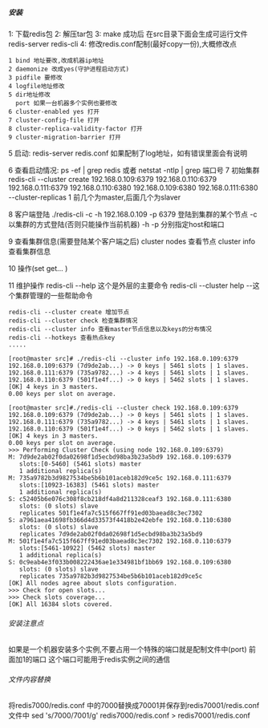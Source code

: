 ##### 安装

1: 下载redis包
2: 解压tar包
3: make 成功后 在src目录下面会生成可运行文件redis-server redis-cli
4: 修改redis.conf配制(最好copy一份),大概修改点
```
1 bind 地址要改,改成机器ip地址
2 daemonize 改成yes(守护进程启动方式)
3 pidfile 要修改
4 logfile地址修改
5 dir地址修改
  port 如果一台机器多个实例也要修改
6 cluster-enabled yes 打开
7 cluster-config-file 打开
8 cluster-replica-validity-factor 打开
9 cluster-migration-barrier 打开
```

5 启动: redis-server redis.conf 
如果配制了log地址，如有错误里面会有说明

6 查看启动情况: ps -ef | grep redis   或者 netstat -ntlp | grep 端口号
7 初始集群
redis-cli --cluster create 192.168.0.109:6379 192.168.0.110:6379 192.168.0.111:6379 192.168.0.110:6380 192.168.0.109:6380  192.168.0.111:6380 --cluster-replicas 1
前几个为master,后面几个为slaver

8 客户端登陆
./redis-cli -c -h 192.168.0.109 -p 6379
登陆到集群的某个节点 -c以集群的方式登陆(否则只能操作当前机器) -h -p 分别指定host和端口

9 查看集群信息(需要登陆某个客户端之后)
cluster nodes 查看节点
cluster info 查看集群信息

10 操作(set get... )

11 维护操作
redis-cli --help  这个是外层的主要命令
redis-cli --cluster help --这个集群管理的一些帮助命令
```
redis-cli --cluster create 增加节点
redis-cli --cluster check 检查集群情况
redis-cli --cluster info 查看master节点信息以及keys的分布情况
redis-cli --hotkeys 查看热点key
.....
```

``` shell
[root@master src]# ./redis-cli --cluster info 192.168.0.109:6379
192.168.0.109:6379 (7d9de2ab...) -> 0 keys | 5461 slots | 1 slaves.
192.168.0.111:6379 (735a9782...) -> 4 keys | 5461 slots | 1 slaves.
192.168.0.110:6379 (501f1e4f...) -> 0 keys | 5462 slots | 1 slaves.
[OK] 4 keys in 3 masters.
0.00 keys per slot on average.
```

``` shell
[root@master src]#./redis-cli --cluster check 192.168.0.109:6379
192.168.0.109:6379 (7d9de2ab...) -> 0 keys | 5461 slots | 1 slaves.
192.168.0.111:6379 (735a9782...) -> 4 keys | 5461 slots | 1 slaves.
192.168.0.110:6379 (501f1e4f...) -> 0 keys | 5462 slots | 1 slaves.
[OK] 4 keys in 3 masters.
0.00 keys per slot on average.
>>> Performing Cluster Check (using node 192.168.0.109:6379)
M: 7d9de2ab02f0da02698f1d5ecbd98ba3b23a5bd9 192.168.0.109:6379
   slots:[0-5460] (5461 slots) master
   1 additional replica(s)
M: 735a9782b3d9827534be5b6b101aceb182d9ce5c 192.168.0.111:6379
   slots:[10923-16383] (5461 slots) master
   1 additional replica(s)
S: c52405b6e076c308f8cb218df4a8d211328ceaf3 192.168.0.111:6380
   slots: (0 slots) slave
   replicates 501f1e4fa7c515f667ff91ed03baead8c3ec7302
S: a7961aea41698fb366d4d33573f4418b2e42ebfe 192.168.0.110:6380
   slots: (0 slots) slave
   replicates 7d9de2ab02f0da02698f1d5ecbd98ba3b23a5bd9
M: 501f1e4fa7c515f667ff91ed03baead8c3ec7302 192.168.0.110:6379
   slots:[5461-10922] (5462 slots) master
   1 additional replica(s)
S: 0c9eab4e3f033b008222436ae1e334981bf1bb69 192.168.0.109:6380
   slots: (0 slots) slave
   replicates 735a9782b3d9827534be5b6b101aceb182d9ce5c
[OK] All nodes agree about slots configuration.
>>> Check for open slots...
>>> Check slots coverage...
[OK] All 16384 slots covered.
```

###### 安装注意点
如果是一个机器安装多个实例,不要占用一个特殊的端口就是配制文件中(port) 前面加1的端口
这个端口可能用于redis实例之间的通信



###### 文件内容替换
将redis7000/redis.conf 中的7000替换成70001并保存到redis70001/redis.conf文件中
sed 's/7000/7001/g' redis7000/redis.conf > redis70001/redis.conf

